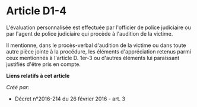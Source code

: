 # Article D1-4

L'évaluation personnalisée est effectuée par l'officier de police judiciaire ou par l'agent de police judiciaire qui procède
à l'audition de la victime. 

Il mentionne, dans le procès-verbal d'audition de la victime ou dans toute autre pièce jointe à la procédure, les éléments
d'appréciation retenus parmi ceux mentionnés à l'article D. 1er-3 ou d'autres éléments lui paraissant justifiés d'être pris
en compte.

**Liens relatifs à cet article**

_Créé par_:

  - Décret n°2016-214 du 26 février 2016 - art. 3
